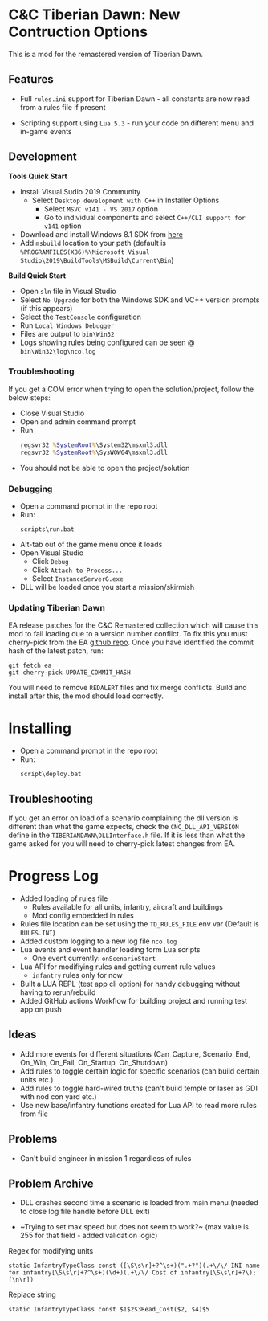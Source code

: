 # C&C Tiberian Dawn: New Contruction Options

This is a mod for the remastered version of Tiberian Dawn.

## Features

- Full `rules.ini` support for Tiberian Dawn - all constants are now read from a rules file if present

- Scripting support using `Lua 5.3` - run your code on different menu and in-game events

## Development

**Tools Quick Start**

- Install Visual Sudio 2019 Community
    - Select `Desktop development with C++` in Installer Options
        - Select `MSVC v141 - VS 2017` option
        - Go to individual components and select `C++/CLI support for v141` option
- Download and install Windows 8.1 SDK from [here](https://developer.microsoft.com/en-us/windows/downloads/sdk-archive)
- Add `msbuild` location to your path (default is `%PROGRAMFILES(X86)%\Microsoft Visual Studio\2019\BuildTools\MSBuild\Current\Bin`)

**Build Quick Start**

- Open `sln` file in Visual Studio
- Select `No Upgrade` for both the Windows SDK and VC++ version prompts (if this appears)
- Select the `TestConsole` configuration
- Run `Local Windows Debugger`
- Files are output to `bin\Win32`
- Logs showing rules being configured can be seen @ `bin\Win32\log\nco.log`

### Troubleshooting

If you get a COM error when trying to open the solution/project, follow the below steps:

- Close Visual Studio
- Open and admin command prompt
- Run
    ```bat
    regsvr32 %SystemRoot%\System32\msxml3.dll
    regsvr32 %SystemRoot%\SysWOW64\msxml3.dll
    ```
- You should not be able to open the project/solution

### Debugging

- Open a command prompt in the repo root
- Run:
    ```batch
    scripts\run.bat
    ```
- Alt-tab out of the game menu once it loads
- Open Visual Studio
    - Click `Debug`
    - Click `Attach to Process...`
    - Select `InstanceServerG.exe`
- DLL will be loaded once you start a mission/skirmish

### Updating Tiberian Dawn

EA release patches for the C&C Remastered collection which will cause this mod to fail loading due to a version number conflict. To fix this you must cherry-pick from the EA [github repo](https://github.com/electronicarts/CnC_Remastered_Collection). Once you have identified the commit hash of the latest patch, run:

```batch
git fetch ea
git cherry-pick UPDATE_COMMIT_HASH
```

You will need to remove `REDALERT` files and fix merge conflicts. Build and install after this, the mod should load correctly.

# Installing

- Open a command prompt in the repo root
- Run:
    ```batch
    script\deploy.bat
    ```

## Troubleshooting

If you get an error on load of a scenario complaining the dll version is different than what the game expects, check the `CNC_DLL_API_VERSION` define in the `TIBERIANDAWN\DLLInterface.h` file. If it is less than what the game asked for you will need to cherry-pick latest changes from EA.

# Progress Log

- Added loading of rules file
    - Rules available for all units, infantry, aircraft and buildings
    - Mod config embedded in rules
- Rules file location can be set using the `TD_RULES_FILE` env var (Default is `RULES.INI`)
- Added custom logging to a new log file `nco.log`
- Lua events and event handler loading form Lua scripts 
    - One event currently: `onScenarioStart`
- Lua API for modifiying rules and getting current rule values
    - `infantry` rules only for now
- Built a LUA REPL (test app cli option) for handy debugging without having to rerun/rebuild
- Added GitHub actions Workflow for building project and running test app on push

## Ideas

- Add more events for different situations (Can_Capture, Scenario_End, On_Win, On_Fail, On_Startup, On_Shutdown)
- Add rules to toggle certain logic for specific scenarios (can build certain units etc.)
- Add rules to toggle hard-wired truths (can't build temple or laser as GDI with nod con yard etc.)
- Use new base/infantry functions created for Lua API to read more rules from file

## Problems

- Can't build engineer in mission 1 regardless of rules

## Problem Archive

- DLL crashes second time a scenario is loaded from main menu (needed to close log file handle before DLL exit)

- ~Trying to set max speed but does not seem to work?~ (max value is 255 for that field - added validation logic)

Regex for modifying units

```
static InfantryTypeClass const ([\S\s\r]+?^\s+)(".+?")(.+\/\/ INI name for infantry[\S\s\r]+?^\s+)(\d+)(.+\/\/ Cost of infantry[\S\s\r]+?\);[\n\r])
```

Replace string

```
static InfantryTypeClass const $1$2$3Read_Cost($2, $4)$5
```
